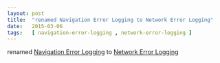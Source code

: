 ```yaml
---
layout: post
title:  "renamed Navigation Error Logging to Network Error Logging"
date:   2015-03-06
tags:   [ navigation-error-logging , network-error-logging ]
---
```


renamed [Navigation Error Logging](/spec/navigation-error-logging) to [Network Error Logging](/spec/network-error-logging)

